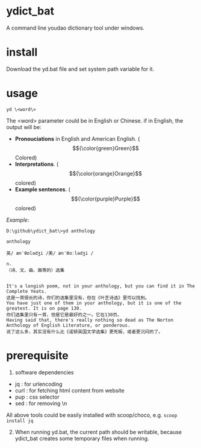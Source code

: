 # ydict_bat
A command line youdao dictionary tool under windows.

# install
Download the yd.bat file and set system path variable for it.

# usage
`yd \<word\>`

The \<word\> parameter could be in English or Chinese.
if in English, the output will be:

- <b>Pronouciations</b> in English and American English. ($${\color{green}Green}$$ Colored)
- <b>Interpretations</b>. ($${\color{orange}Orange}$$  colored)
- <b>Example sentences</b>. ($${\color{purple}Purple}$$  colored)  

*Example*:

```
D:\github\ydict_bat\>yd anthology

anthology

英/ ænˈθɒlədʒi /美/ ænˈθɑːlədʒi /

n.
（诗、文、曲、画等的）选集


It's a longish poem, not in your anthology, but you can find it in The Complete Yeats.
这是一首很长的诗，你们的选集里没有，但在《叶芝诗选》里可以找到。
You have just one of them in your anthology, but it is one of the greatest. It is on page 130.
你们选集里只有一首，但是它是最好的之一。它在130页。
Having said that, there's really nothing so dead as The Norton Anthology of English Literature, or ponderous.
说了这么多，其实没有什么比《诺顿英国文学选集》更死板，或者更沉闷的了。
```

# prerequisite
1. software dependencies
  - jq : for urlencoding
  - curl : for fetching html content from website
  - pup : css selector
  - sed : for removing \n<br />

  All above tools could be easily installed with scoop/choco, e.g. `scoop install jq`

2. When running yd.bat, the current path should be writable, because ydict_bat creates some temporary files when running.
